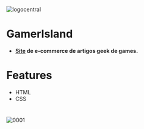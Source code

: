 
![logocentral](https://user-images.githubusercontent.com/55770598/75101686-1359fb00-55bf-11ea-9bb0-bbc52767511c.png)
# GamerIsland
* **[Site](https://gamerisland.netlify.com/index.html) de e-commerce de artigos geek de games.**

# Features

* HTML
* CSS
# 
![0001](https://user-images.githubusercontent.com/55770598/75101596-9a0dd880-55bd-11ea-9dbc-39a3674bb27f.jpg)



